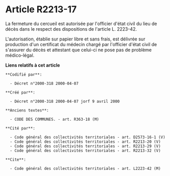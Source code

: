 # Article R2213-17

La fermeture du cercueil est autorisée par l'officier d'état civil du lieu de décès dans le respect des dispositions de
l'article L. 2223-42.

L'autorisation, établie sur papier libre et sans frais, est délivrée sur production d'un certificat du médecin chargé par
l'officier d'état civil de s'assurer du décès et attestant que celui-ci ne pose pas de problème médico-légal.

**Liens relatifs à cet article**

	**Codifié par**:

	  - Décret n°2000-318 2000-04-07

	**Créé par**:

	  - Décret n°2000-318 2000-04-07 jorf 9 avril 2000

	**Anciens textes**:

	  - CODE DES COMMUNES. - art. R363-18 (M)

	**Cité par**:

	  - Code général des collectivités territoriales - art. D2573-16-1 (V)
	  - Code général des collectivités territoriales - art. R2213-20 (V)
	  - Code général des collectivités territoriales - art. R2213-29 (V)
	  - Code général des collectivités territoriales - art. R2213-32 (V)

	**Cite**:

	  - Code général des collectivités territoriales - art. L2223-42 (M)
